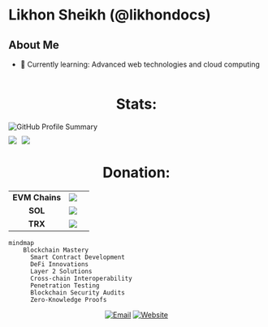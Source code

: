 # Likhon Sheikh (@likhondocs)

<div align="center">

</div>

## About Me
- 🌱 Currently learning: Advanced web technologies and cloud computing


<div id="stats" align="center" style="display: flex; flex-direction: column;">
    <h1>Stats:</h1>
    <a style="display: flex; align-items: center;">
        <img src="https://github-profile-summary-cards.vercel.app/api/cards/profile-details?username=likhondocs&theme=dark" alt="GitHub Profile Summary" style="margin-bottom: 10px;" />
    </a>
    <a style="display: flex;">
        <img src="https://github-profile-summary-cards.vercel.app/api/cards/repos-per-language?username=likhondocs&theme=dark" style="margin-right: 10px;">
        <img src="https://github-profile-summary-cards.vercel.app/api/cards/stats?username=nazavod777&theme=dark">
    </a>
</div>

<div id="donation" align="center">
    <h1>Donation:</h1>
    <table>
        <tbody>
            <tr>
                <td align="center"><b>EVM Chains</b></td>
                <td align="center"><img style="vertical-align: middle;" src="https://img.shields.io/badge/ethereum-grey?logo=ethereum&logoColor=white"></td>
                <td align="center"><b></b></td>
            </tr>
            <tr>
                <td align="center"><b>SOL</b></td>
                <td align="center"><img style="vertical-align: middle;" src="https://img.shields.io/badge/solana-grey?logo=solana&logoColor=white"></td>
                <td align="center"><b></b></td>
            </tr>
            <tr>
                <td align="center"><b>TRX</b></td>
                <td align="center"><img style="vertical-align: middle;" src="https://img.shields.io/badge/tron-grey?logo=tron&logoColor=white"></td>
                <td align="center"><b></b></td>
            </tr>
        </tbody>
    </table>
</div>



```mermaid
mindmap
    Blockchain Mastery
      Smart Contract Development
      DeFi Innovations
      Layer 2 Solutions
      Cross-chain Interoperability
      Penetration Testing
      Blockchain Security Audits
      Zero-Knowledge Proofs
```



<div align="center">

[![Email](https://img.shields.io/badge/Email-likhondocs%40xmail.ru-blue?style=flat-square&logo=gmail&logoColor=white)](mailto:likhondocs@xmail.ru)
[![Website](https://img.shields.io/badge/Website-likhondocs.wiki-green?style=flat-square&logo=wordpress&logoColor=white)](https://likhondocs.wiki)

</div>

